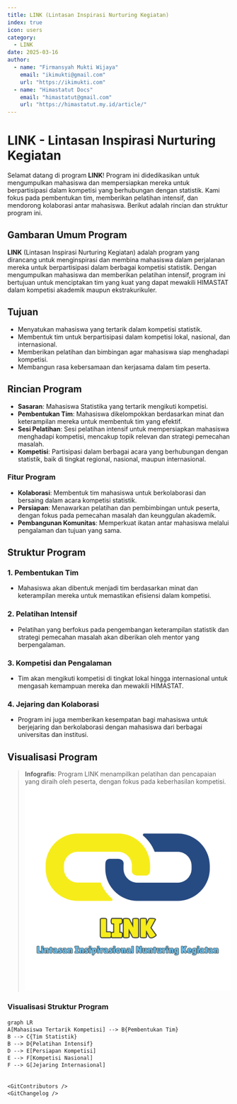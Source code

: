 ```yaml
--- 
title: LINK (Lintasan Inspirasi Nurturing Kegiatan)
index: true
icon: users
category:
  - LINK
date: 2025-03-16
author:
  - name: "Firmansyah Mukti Wijaya"
    email: "ikimukti@gmail.com"
    url: "https://ikimukti.com"
  - name: "Himastatut Docs"
    email: "himastatut@gmail.com"
    url: "https://himastatut.my.id/article/"
--- 
```


# LINK - Lintasan Inspirasi Nurturing Kegiatan

Selamat datang di program **LINK**! Program ini didedikasikan untuk mengumpulkan mahasiswa dan mempersiapkan mereka untuk berpartisipasi dalam kompetisi yang berhubungan dengan statistik. Kami fokus pada pembentukan tim, memberikan pelatihan intensif, dan mendorong kolaborasi antar mahasiswa. Berikut adalah rincian dan struktur program ini.

## Gambaran Umum Program

**LINK** (Lintasan Inspirasi Nurturing Kegiatan) adalah program yang dirancang untuk menginspirasi dan membina mahasiswa dalam perjalanan mereka untuk berpartisipasi dalam berbagai kompetisi statistik. Dengan mengumpulkan mahasiswa dan memberikan pelatihan intensif, program ini bertujuan untuk menciptakan tim yang kuat yang dapat mewakili HIMASTAT dalam kompetisi akademik maupun ekstrakurikuler.

## Tujuan
- Menyatukan mahasiswa yang tertarik dalam kompetisi statistik.
- Membentuk tim untuk berpartisipasi dalam kompetisi lokal, nasional, dan internasional.
- Memberikan pelatihan dan bimbingan agar mahasiswa siap menghadapi kompetisi.
- Membangun rasa kebersamaan dan kerjasama dalam tim peserta.

## Rincian Program
- **Sasaran**: Mahasiswa Statistika yang tertarik mengikuti kompetisi.
- **Pembentukan Tim**: Mahasiswa dikelompokkan berdasarkan minat dan keterampilan mereka untuk membentuk tim yang efektif.
- **Sesi Pelatihan**: Sesi pelatihan intensif untuk mempersiapkan mahasiswa menghadapi kompetisi, mencakup topik relevan dan strategi pemecahan masalah.
- **Kompetisi**: Partisipasi dalam berbagai acara yang berhubungan dengan statistik, baik di tingkat regional, nasional, maupun internasional.

### Fitur Program
- **Kolaborasi**: Membentuk tim mahasiswa untuk berkolaborasi dan bersaing dalam acara kompetisi statistik.
- **Persiapan**: Menawarkan pelatihan dan pembimbingan untuk peserta, dengan fokus pada pemecahan masalah dan keunggulan akademik.
- **Pembangunan Komunitas**: Memperkuat ikatan antar mahasiswa melalui pengalaman dan tujuan yang sama.

## Struktur Program
### 1. **Pembentukan Tim**
- Mahasiswa akan dibentuk menjadi tim berdasarkan minat dan keterampilan mereka untuk memastikan efisiensi dalam kompetisi.

### 2. **Pelatihan Intensif**
- Pelatihan yang berfokus pada pengembangan keterampilan statistik dan strategi pemecahan masalah akan diberikan oleh mentor yang berpengalaman.

### 3. **Kompetisi dan Pengalaman**
- Tim akan mengikuti kompetisi di tingkat lokal hingga internasional untuk mengasah kemampuan mereka dan mewakili HIMASTAT.

### 4. **Jejaring dan Kolaborasi**
- Program ini juga memberikan kesempatan bagi mahasiswa untuk berjejaring dan berkolaborasi dengan mahasiswa dari berbagai universitas dan institusi.

## Visualisasi Program

> **Infografis**: Program LINK menampilkan pelatihan dan pencapaian yang diraih oleh peserta, dengan fokus pada keberhasilan kompetisi.
![Infografis LINK](link.png)

### Visualisasi Struktur Program
```mermaid
graph LR
A[Mahasiswa Tertarik Kompetisi] --> B{Pembentukan Tim}
B --> C{Tim Statistik}
B --> D{Pelatihan Intensif}
D --> E[Persiapan Kompetisi]
E --> F[Kompetisi Nasional]
F --> G[Jejaring Internasional]


<GitContributors />
<GitChangelog />